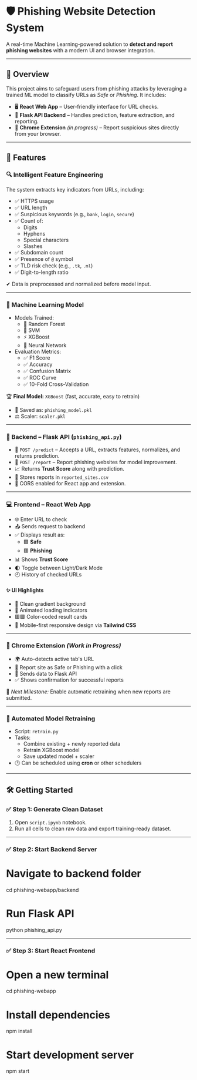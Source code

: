 # 🛡️ Phishing Website Detection System

A real-time Machine Learning-powered solution to **detect and report phishing websites** with a modern UI and browser integration.

---

## 📌 Overview

This project aims to safeguard users from phishing attacks by leveraging a trained ML model to classify URLs as *Safe* or *Phishing*. It includes:

- 🖥️ **React Web App** – User-friendly interface for URL checks.
- 🧠 **Flask API Backend** – Handles prediction, feature extraction, and reporting.
- 🧩 **Chrome Extension** *(in progress)* – Report suspicious sites directly from your browser.

---

## 🚀 Features

### 🔍 Intelligent Feature Engineering

The system extracts key indicators from URLs, including:

- ✅ HTTPS usage
- ✅ URL length
- ✅ Suspicious keywords (e.g., `bank`, `login`, `secure`)
- ✅ Count of:
  - Digits
  - Hyphens
  - Special characters
  - Slashes
- ✅ Subdomain count
- ✅ Presence of `@` symbol
- ✅ TLD risk check (e.g., `.tk`, `.ml`)
- ✅ Digit-to-length ratio

✔ Data is preprocessed and normalized before model input.

---

### 🤖 Machine Learning Model

- Models Trained:
  - 🌲 Random Forest
  - 💠 SVM
  - ⚡ XGBoost
  - 🧠 Neural Network
- Evaluation Metrics:
  - ✅ F1 Score
  - ✅ Accuracy
  - ✅ Confusion Matrix
  - ✅ ROC Curve
  - ✅ 10-Fold Cross-Validation

🏆 **Final Model:** `XGBoost` (fast, accurate, easy to retrain)

- 📁 Saved as: `phishing_model.pkl`
- ⚖️ Scaler: `scaler.pkl`

---

### 🧪 Backend – Flask API (`phishing_api.py`)

- 🔌 `POST /predict` – Accepts a URL, extracts features, normalizes, and returns prediction.
- 🚨 `POST /report` – Report phishing websites for model improvement.
- 📈 Returns **Trust Score** along with prediction.
- 📄 Stores reports in `reported_sites.csv`
- 🔄 CORS enabled for React app and extension.

---

### 💻 Frontend – React Web App

- 🌐 Enter URL to check
- 📤 Sends request to backend
- ✅ Displays result as:
  - 🟩 **Safe**
  - 🟥 **Phishing**
- 📊 Shows **Trust Score**
- 🌓 Toggle between Light/Dark Mode
- 🕘 History of checked URLs

#### ✨ UI Highlights

- 🎨 Clean gradient background
- 🔄 Animated loading indicators
- 🟥🟩 Color-coded result cards
- 📱 Mobile-first responsive design via **Tailwind CSS**

---

### 🧩 Chrome Extension *(Work in Progress)*

- 🌍 Auto-detects active tab's URL
- 🚨 Report site as Safe or Phishing with a click
- 📡 Sends data to Flask API
- ✅ Shows confirmation for successful reports

📌 *Next Milestone:* Enable automatic retraining when new reports are submitted.

---

### 🔁 Automated Model Retraining

- Script: `retrain.py`
- Tasks:
  - Combine existing + newly reported data
  - Retrain XGBoost model
  - Save updated model + scaler
- 🕒 Can be scheduled using **cron** or other schedulers

---

## 🛠️ Getting Started

### ✅ Step 1: Generate Clean Dataset

1. Open `script.ipynb` notebook.
2. Run all cells to clean raw data and export training-ready dataset.

---

### ✅ Step 2: Start Backend Server

# Navigate to backend folder
cd phishing-webapp/backend

# Run Flask API
python phishing_api.py

---

### ✅ Step 3: Start React Frontend

# Open a new terminal
cd phishing-webapp

# Install dependencies
npm install

# Start development server
npm start

